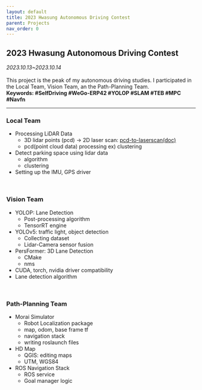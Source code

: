 ```yaml
---
layout: default
title: 2023 Hwasung Autonomous Driving Contest
parent: Projects
nav_order: 0
---
```


## 2023 Hwasung Autonomous Driving Contest

_2023.10.13~2023.10.14_  
<br>
This project is the peak of my autonomous driving studies. I participated in the Local Team, Vision Team, an the Path-Planning Team.  
**Keywords: #SelfDriving #WeGo-ERP42 #YOLOP #SLAM #TEB #MPC #Navfn**

---

### Local Team

- Processing LiDAR Data
  - 3D lidar points (pcd) → 2D laser scan: [pcd-to-laserscan(doc)](https://www.notion.so/pcd-to-laserscan-a65a06f5dbe3456f82467b6c2707aaef?pvs=21)
  - pcd(point cloud data) processing ex) clustering
- Detect parking space using lidar data
  - algorithm
  - clustering
- Setting up the IMU, GPS driver

<br>

### Vision Team

- YOLOP: Lane Detection
  - Post-processing algorithm
  - TensorRT engine
- YOLOv5: traffic light, object detection
  - Collecting dataset
  - Lidar-Camera sensor fusion
- PersFormer: 3D Lane Detection
  - CMake
  - nms
- CUDA, torch, nvidia driver compatibility
- Lane detection algorithm

<br>

### Path-Planning Team

- Morai Simulator
  - Robot Localization package
  - map, odom, base frame tf
  - navigation stack
  - writing roslaunch files
- HD Map
  - QGIS: editing maps
  - UTM, WGS84
- ROS Navigation Stack
  - ROS service
  - Goal manager logic
